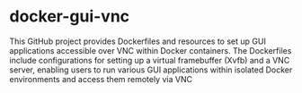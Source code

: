 # docker-gui-vnc
 This GitHub project provides Dockerfiles and resources to set up GUI applications accessible over VNC within Docker containers. The Dockerfiles include configurations for setting up a virtual framebuffer (Xvfb) and a VNC server, enabling users to run various GUI applications within isolated Docker environments and access them remotely via VNC
